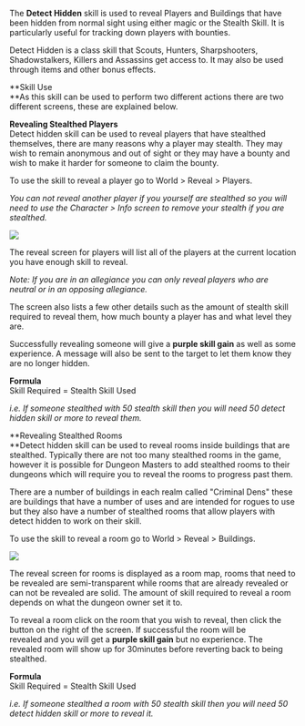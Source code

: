 The **Detect Hidden** skill is used to reveal Players and Buildings that have been hidden from normal sight using either magic or the Stealth Skill. It is particularly useful for tracking down players with bounties.

Detect Hidden is a class skill that Scouts, Hunters, Sharpshooters, Shadowstalkers, Killers and Assassins get access to. It may also be used through items and other bonus effects.

**Skill Use  
**As this skill can be used to perform two different actions there are two different screens, these are explained below.

**Revealing Stealthed Players**  
Detect hidden skill can be used to reveal players that have stealthed themselves, there are many reasons why a player may stealth. They may wish to remain anonymous and out of sight or they may have a bounty and wish to make it harder for someone to claim the bounty.

To use the skill to reveal a player go to World > Reveal > Players.

_You can not reveal another player if you yourself are stealthed so you will need to use the Character > Info screen to remove your stealth if you are stealthed._

[![](https://lohcdn.com/images/t_detecthidden1.jpg)](https://lohcdn.com/images/detecthidden1.jpg)

The reveal screen for players will list all of the players at the current location you have enough skill to reveal.

_Note: If you are in an allegiance you can only reveal players who are neutral or in an opposing allegiance._

The screen also lists a few other details such as the amount of stealth skill required to reveal them, how much bounty a player has and what level they are.

Successfully revealing someone will give a **purple skill gain** as well as some experience. A message will also be sent to the target to let them know they are no longer hidden.

**Formula**  
Skill Required = Stealth Skill Used

_i.e. If someone stealthed with 50 stealth skill then you will need 50 detect hidden skill or more to reveal them._

**Revealing Stealthed Rooms  
**Detect hidden skill can be used to reveal rooms inside buildings that are stealthed. Typically there are not too many stealthed rooms in the game, however it is possible for Dungeon Masters to add stealthed rooms to their dungeons which will require you to reveal the rooms to progress past them.

There are a number of buildings in each realm called "Criminal Dens" these are buildings that have a number of uses and are intended for rogues to use but they also have a number of stealthed rooms that allow players with detect hidden to work on their skill.

To use the skill to reveal a room go to World > Reveal > Buildings.

[![](https://lohcdn.com/images/t_detecthidden2.jpg)](https://lohcdn.com/images/detecthidden2.jpg)

The reveal screen for rooms is displayed as a room map, rooms that need to be revealed are semi-transparent while rooms that are already revealed or can not be revealed are solid. The amount of skill required to reveal a room depends on what the dungeon owner set it to.

To reveal a room click on the room that you wish to reveal, then click the button on the right of the screen. If successful the room will be revealed and you will get a **purple skill gain** but no experience. The revealed room will show up for 30minutes before reverting back to being stealthed.

**Formula**  
Skill Required = Stealth Skill Used

_i.e. If someone stealthed a room with 50 stealth skill then you will need 50 detect hidden skill or more to reveal it._